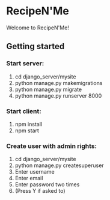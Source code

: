 # RecipeN'Me

Welcome to RecipeN'Me! 


## Getting started
### Start server:
1. cd django_server/mysite
2. python manage.py makemigrations
3. python manage.py migrate
4. python manage.py runserver 8000

### Start client:
1. npm install
2. npm start

### Create user with admin rights:
1. cd django_server/mysite
2. python manage.py createsuperuser
3. Enter username
4. Enter email
5. Enter password two times
6. (Press Y if asked to)
